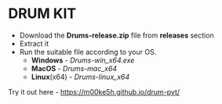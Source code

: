 # DRUM KIT

 

- Download the **Drums-release.zip** file from **releases** section
- Extract it
- Run the suitable file according to your OS.
  - **Windows** - *Drums-win_x64.exe*
  - **MacOS** - *Drums-mac_x64* 
  - **Linux**(x64) - *Drums-linux_x64*



Try it out here - https://m00ke5h.github.io/drum-pvt/
